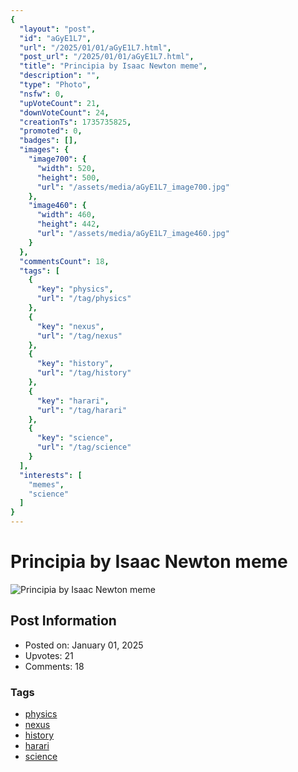 ```yaml
---
{
  "layout": "post",
  "id": "aGyE1L7",
  "url": "/2025/01/01/aGyE1L7.html",
  "post_url": "/2025/01/01/aGyE1L7.html",
  "title": "Principia by Isaac Newton meme",
  "description": "",
  "type": "Photo",
  "nsfw": 0,
  "upVoteCount": 21,
  "downVoteCount": 24,
  "creationTs": 1735735825,
  "promoted": 0,
  "badges": [],
  "images": {
    "image700": {
      "width": 520,
      "height": 500,
      "url": "/assets/media/aGyE1L7_image700.jpg"
    },
    "image460": {
      "width": 460,
      "height": 442,
      "url": "/assets/media/aGyE1L7_image460.jpg"
    }
  },
  "commentsCount": 18,
  "tags": [
    {
      "key": "physics",
      "url": "/tag/physics"
    },
    {
      "key": "nexus",
      "url": "/tag/nexus"
    },
    {
      "key": "history",
      "url": "/tag/history"
    },
    {
      "key": "harari",
      "url": "/tag/harari"
    },
    {
      "key": "science",
      "url": "/tag/science"
    }
  ],
  "interests": [
    "memes",
    "science"
  ]
}
---
```


# Principia by Isaac Newton meme

![Principia by Isaac Newton meme](/assets/media/aGyE1L7_image700.jpg)

## Post Information

- Posted on: January 01, 2025
- Upvotes: 21
- Comments: 18

### Tags

- [physics](/tag/physics)
- [nexus](/tag/nexus)
- [history](/tag/history)
- [harari](/tag/harari)
- [science](/tag/science)
